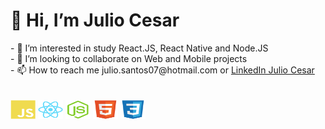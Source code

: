 <h1> 👋 Hi, I’m Julio Cesar </h1>
<div>
- 👀 I’m interested in study React.JS, React Native and Node.JS</br>
- 💞️ I’m looking to collaborate on Web and Mobile projects</br>
- 📫 How to reach me julio.santos07@hotmail.com or <a href="https://www.linkedin.com/in/julio-cesar-080a631a6/" alt="Julio-LinkedIn">LinkedIn Julio Cesar</a></br>
</div></br>

<div style="display: inline_block"><br>
  <img align="center" alt="Julio-Js" height="30" width="40" src="https://raw.githubusercontent.com/devicons/devicon/master/icons/javascript/javascript-plain.svg">
  <img align="center" alt="Julio-React" height="30" width="40" src="https://raw.githubusercontent.com/devicons/devicon/master/icons/react/react-original.svg">
  <img align="center" alt="Julio-Node" height="30" width="40" src="https://raw.githubusercontent.com/devicons/devicon/master/icons/nodejs/nodejs-original.svg">
  <img align="center" alt="Julio-HTML" height="30" width="40" src="https://raw.githubusercontent.com/devicons/devicon/master/icons/html5/html5-original.svg">
  <img align="center" alt="Julio-CSS" height="30" width="40" src="https://raw.githubusercontent.com/devicons/devicon/master/icons/css3/css3-original.svg">
</div>
